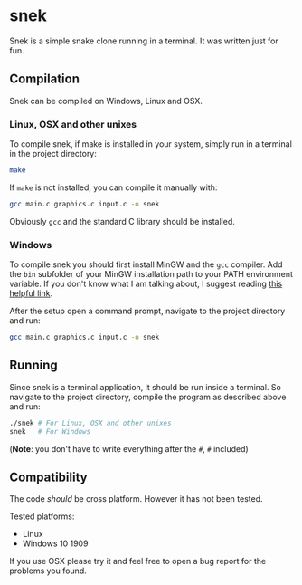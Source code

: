 # snek
Snek is a simple snake clone running in a terminal. It was written just
for fun.

## Compilation
Snek can be compiled on Windows, Linux and OSX. 

### Linux, OSX and other unixes
To compile snek, if make is installed in your system, simply run in a terminal in the project directory: 

```sh
make
```

If `make` is not installed, you can compile it manually with:

```sh
gcc main.c graphics.c input.c -o snek
```

Obviously `gcc` and the standard C library should be installed.

### Windows
To compile snek you should first install MinGW and the `gcc` compiler. Add the `bin` subfolder of your MinGW installation
path to your PATH environment variable. If you don't know what I am talking about, I suggest reading 
[this helpful link](http://www.mingw.org/wiki/MinGW_for_First_Time_Users_HOWTO).

After the setup open a command prompt, navigate to the project directory and run:

```sh
gcc main.c graphics.c input.c -o snek
```

## Running
Since snek is a terminal application, it should be run inside a terminal. So navigate to the project directory, compile
the program as described above and run:

```sh
./snek # For Linux, OSX and other unixes
snek   # For Windows
```

(**Note**: you don't have to write everything after the `#`, `#` included)

## Compatibility
The code *should* be cross platform. However it has not been tested.

Tested platforms:

- Linux
- Windows 10 1909

If you use OSX please try it and feel free to open a bug report for the problems 
you found.
